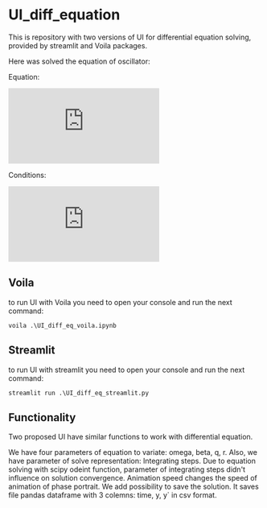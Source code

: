 # UI_diff_equation
This is repository with two versions of UI for differential equation solving, provided by streamlit and Voila packages.

Here was solved the equation of oscillator:

Equation: 

![equation](https://latex.codecogs.com/gif.latex?%5Cfrac%7Bd%5E2%20y%7D%7Bdt%5E2%7D%20%3D%20-%20%5Comega%5E2%20y%28t%29%20-%20%5Cbeta%20y%5E3%28t%29)

Conditions:

![equation](https://latex.codecogs.com/gif.latex?y%280%29%3Dq%24%2C%20%24%5Cfrac%7Bdy%280%29%7D%7Bdt%7D%20%3D%20r)

## Voila

to run UI with Voila you need to open your console and run the next command:

```
voila .\UI_diff_eq_voila.ipynb
```

## Streamlit

to run UI with streamlit you need to open your console and run the next command:

```
streamlit run .\UI_diff_eq_streamlit.py
```

## Functionality

Two proposed UI have similar functions to work with differential equation.

We have four parameters of equation to variate: omega, beta, q, r. Also, we have parameter of solve representation: Integrating steps. Due to equation solving with scipy odeint function, parameter of integrating steps didn't influence on solution convergence. Animation speed changes the speed of animation of phase portrait. We add possibility to save the solution. It saves file pandas dataframe with 3 colemns: time, y, y` in csv format.
